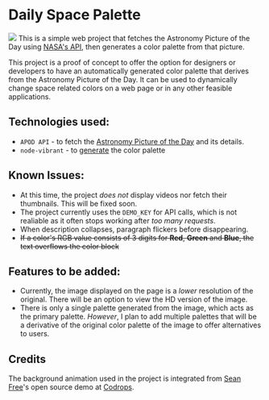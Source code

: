 # Daily Space Palette
![](https://i.ibb.co/rZpX39B/Screenshot-2021-11-14-at-16-20-25-Daily-Space-Palette.png)
This is a simple web project that fetches the Astronomy Picture of the Day using [NASA's API](https://api.nasa.gov/?ref=public-apis#browseAPI), then generates a color palette from that picture.

This project is a proof of concept to offer the option for designers or developers to have an automatically generated color palette that derives from the Astronomy Picture of the Day. It can be used to dynamically change space related colors on a web page or in any other feasible applications.

## Technologies used:
* `APOD API` - to fetch the [Astronomy Picture of the Day](https://apod.nasa.gov/apod/astropix.html) and its details.
* `node-vibrant` - to [generate](https://github.com/Vibrant-Colors/node-vibrant) the color palette

## Known Issues:
* At this time, the project *does not* display videos nor fetch their thumbnails. This will be fixed soon.
* The project currently uses the `DEMO_KEY` for API calls, which is not realiable as it often stops working after *too many requests*.
* When description collapses, paragraph flickers before disappearing.
* ~~If a color's RGB value consists of 3 digits for **Red**, **Green** and **Blue**, the text overflows the color block~~


## Features to be added:
* Currently, the image displayed on the page is a *lower* resolution of the original. There will be an option to view the HD version of the image.
* There is only a single palette generated from the image, which acts as the primary palette. *However*, I plan to add multiple palettes that will be a derivative of the original color palette of the image to offer alternatives to users.


## Credits
The background animation used in the project is integrated from [Sean Free](https://tympanus.net/codrops/author/sean/)'s open source demo at [Codrops](https://tympanus.net/codrops/).
